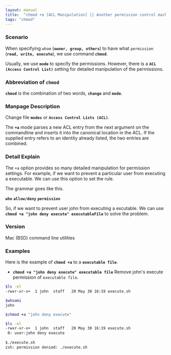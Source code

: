 ```yaml
---
layout: manual
title:  "chmod +a [ACL Manipulation] || Another permission control machenism"
tags: "chmod"
---
```


### Scenario
When specifying `whom` (__`owner, group, others`__) to have what `permission` (__`read, write, execute`__), we use command __`chmod`__.

Usually, we use __`mode`__ to specify the permissions. However, there is a __`ACL (Access Control List)`__ setting for detailed manipulation of the permissions.

### Abbreviation of `chmod` 
__`chmod`__ is the combination of two words, __`change`__ and __`mode`__.

### Manpage Description
Change file __`modes`__ or __`Access Control Lists (ACL)`__.

The __`+a`__ mode parses a new ACL entry from the next argument on the commandline and inserts it into the canonical location in the ACL. If the supplied entry refers to an identity already listed, the two entries are combined.

### Detail Explain

The `+a` option provides so many detailed manipulation for permission settings. For example, if we want to prevent a particular user from executing a executable. We can use this option to set the rule.

The grammar goes like this.

__`who`__ __`allow/deny`__ __`permission`__

So, if we want to prevent user john from executing a excutable. We can use __`chmod +a "john deny execute" executableFile`__ to solve the problem.

### Version
Mac (BSD) command line utilities

### Examples
Here is the example of __`chmod +a`__ to a __`executable file`__.

- __`chmod +a "john deny execute" executable file`__ Remove john's execute permission of `executable file`.

```bash
$ls -el
-rwxr-xr-x+  1 john  staff   20 May 30 16:19 execute.sh

$whoami 
john

$chmod +a "john deny execute" 

$ls -el
-rwxr-xr-x+  1 john  staff   20 May 30 16:19 execute.sh
 0: user:john deny execute
 
$./execute.sh 
zsh: permission denied: ./execute.sh
```
